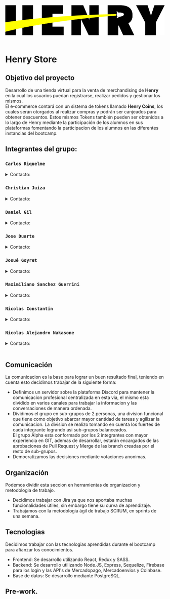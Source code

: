<img src = './logo.png'>
<br>
<br>

# Henry Store

## Objetivo del proyecto

Desarrollo de una tienda virtual para la venta de merchandising de **Henry** en la cual los usuarios puedan registrarse, realizar pedidos y gestionar los mismos. <br>
El e-commerce contará con un sistema de tokens llamado **Henry Coins**, los cuales serán otorgados al realizar compras y podrán ser canjeados para obtener descuentos. Estos mismos Tokens también pueden ser obtenidos a lo largo de Henry mediante la participación de los alumnos en sus plataformas fomentando la participacion de los alumnos en las diferentes instancias del bootcamp.

## Integrantes del grupo:

### `Carlos Riquelme`
<details>
    <summary>Contacto:</summary>
        criquelme2@gmail.com <br>
        <a href="https://github.com/CRiquelme">Github</a>
</details>

### `Christian Juiza` 
<details>
    <summary>Contacto:</summary>
        christian.juiza@gmail.com <br>
        <a href="https://github.com/cljuiza">Github</a>
</details>

### `Daniel Gil` 
<details>
    <summary>Contacto:</summary>
        danniegilr@gmail.com <br>
        <a href="https://github.com/dannieowk">Github</a>
</details>

### `Jose Duarte` 
<details>
    <summary>Contacto:</summary>
        jdavidduart@gmail.com <br>
        <a href="https://github.com/jdavidduart">Github</a>
</details>

### `Josué Goyret`
<details>
    <summary>Contacto:</summary>
        fjgoyretsola@gmail.com <br>
        <a href="https://github.com/josuegoyret">Github</a>
</details>

### `Maximiliano Sanchez Guerrini` 
<details>
    <summary>Contacto:</summary>
        maxsanchezg@gmail.com <br>
        <a href="https://github.com/MaxiSanchez600">Github</a>
</details>

### `Nicolas Constantin` 
<details>
    <summary>Contacto:</summary>
        nicoconstantin11@gmail.com <br>
        <a href="https://github.com/NicoConstantin">Github</a>
</details>

### `Nicolas Alejandro Nakasone` 
<details>
    <summary>Contacto:</summary>
        nicolasnakasone70@gmail.com <br>
        <a href="https://github.com/NicolasNakasone">Github</a>
</details>

<br>

## Comunicación
La comunicacion es la base para lograr un buen resultado final, teniendo en cuenta esto decidimos trabajar de la siguiente forma:
* Definimos un servidor sobre la plataforma Discord para mantener la comunicacion profesional centralizada en esta via, el mismo esta dividido en varios canales para trabajar la informacion y las conversaciones de manera ordenada.
* Dividimos el grupo en sub-grupos de 2 personas, una division funcional que tiene como objetivo abarcar mayor cantidad de tareas y agilizar la comunicacion. La division se realizo tomando en cuenta los fuertes de cada integrante logrando asi sub-grupos balanceados. <br>
El grupo Alpha esta conformado por los 2 integrantes con mayor experiencia en GIT, ademas de desarrollar, estarán encargados de las aprobaciones de Pull Request y Merge de las branch creadas por el resto de sub-grupos.
* Democratizamos las decisiones mediante votaciones anonimas.

## Organización
Podemos dividir esta seccion en herramientas de organizacion y metodologia de trabajo.
* Decidimos trabajar con Jira ya que nos aportaba muchas funcionalidades útiles, sin embargo tiene su curva de aprendizaje.
* Trabajamos con la metodologia ágil de trabajo SCRUM, en sprints de una semana.

## Tecnologias
Decidimos trabajar con las tecnologias aprendidas durante el bootcamp para afianzar los conocimientos.
* Frontend: Se desarrollo utilizando React, Redux y SASS.
* Backend: Se desarrollo utilizando Node.JS, Express, Sequelize, Firebase para los login y las API's de Mercadopago, Mercadoenvios y Coinbase.
* Base de datos: Se desarrollo mediante PostgreSQL.


## Pre-work.